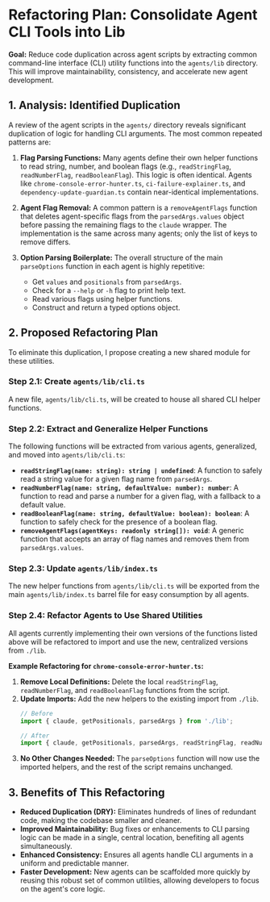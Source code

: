 # Refactoring Plan: Consolidate Agent CLI Tools into Lib

**Goal:** Reduce code duplication across agent scripts by extracting common command-line interface (CLI) utility functions into the `agents/lib` directory. This will improve maintainability, consistency, and accelerate new agent development.

## 1. Analysis: Identified Duplication

A review of the agent scripts in the `agents/` directory reveals significant duplication of logic for handling CLI arguments. The most common repeated patterns are:

1.  **Flag Parsing Functions:** Many agents define their own helper functions to read string, number, and boolean flags (e.g., `readStringFlag`, `readNumberFlag`, `readBooleanFlag`). This logic is often identical. Agents like `chrome-console-error-hunter.ts`, `ci-failure-explainer.ts`, and `dependency-update-guardian.ts` contain near-identical implementations.

2.  **Agent Flag Removal:** A common pattern is a `removeAgentFlags` function that deletes agent-specific flags from the `parsedArgs.values` object before passing the remaining flags to the `claude` wrapper. The implementation is the same across many agents; only the list of keys to remove differs.

3.  **Option Parsing Boilerplate:** The overall structure of the main `parseOptions` function in each agent is highly repetitive:
    *   Get `values` and `positionals` from `parsedArgs`.
    *   Check for a `--help` or `-h` flag to print help text.
    *   Read various flags using helper functions.
    *   Construct and return a typed options object.

## 2. Proposed Refactoring Plan

To eliminate this duplication, I propose creating a new shared module for these utilities.

### Step 2.1: Create `agents/lib/cli.ts`

A new file, `agents/lib/cli.ts`, will be created to house all shared CLI helper functions.

### Step 2.2: Extract and Generalize Helper Functions

The following functions will be extracted from various agents, generalized, and moved into `agents/lib/cli.ts`:

*   **`readStringFlag(name: string): string | undefined`**: A function to safely read a string value for a given flag name from `parsedArgs`.
*   **`readNumberFlag(name: string, defaultValue: number): number`**: A function to read and parse a number for a given flag, with a fallback to a default value.
*   **`readBooleanFlag(name: string, defaultValue: boolean): boolean`**: A function to safely check for the presence of a boolean flag.
*   **`removeAgentFlags(agentKeys: readonly string[]): void`**: A generic function that accepts an array of flag names and removes them from `parsedArgs.values`.

### Step 2.3: Update `agents/lib/index.ts`

The new helper functions from `agents/lib/cli.ts` will be exported from the main `agents/lib/index.ts` barrel file for easy consumption by all agents.

### Step 2.4: Refactor Agents to Use Shared Utilities

All agents currently implementing their own versions of the functions listed above will be refactored to import and use the new, centralized versions from `./lib`.

**Example Refactoring for `chrome-console-error-hunter.ts`:**

1.  **Remove Local Definitions:** Delete the local `readStringFlag`, `readNumberFlag`, and `readBooleanFlag` functions from the script.
2.  **Update Imports:** Add the new helpers to the existing import from `./lib`.
    ```typescript
    // Before
    import { claude, getPositionals, parsedArgs } from './lib';

    // After
    import { claude, getPositionals, parsedArgs, readStringFlag, readNumberFlag, readBooleanFlag } from './lib';
    ```
3.  **No Other Changes Needed:** The `parseOptions` function will now use the imported helpers, and the rest of the script remains unchanged.

## 3. Benefits of This Refactoring

*   **Reduced Duplication (DRY):** Eliminates hundreds of lines of redundant code, making the codebase smaller and cleaner.
*   **Improved Maintainability:** Bug fixes or enhancements to CLI parsing logic can be made in a single, central location, benefiting all agents simultaneously.
*   **Enhanced Consistency:** Ensures all agents handle CLI arguments in a uniform and predictable manner.
*   **Faster Development:** New agents can be scaffolded more quickly by reusing this robust set of common utilities, allowing developers to focus on the agent's core logic.
